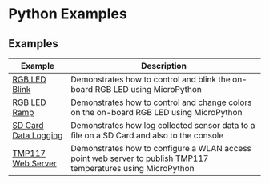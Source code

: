 # Python Examples

## Examples

|Example| Description|
|--|--|
|[RGB LED Blink](mpy_rgb_blink/README.md)| Demonstrates how to control and blink the on-board RGB LED using MicroPython|
|[RGB LED Ramp](mpy_rgb_ramp/README.md)| Demonstrates how to control and change colors on the on-board RGB LED using MicroPython|
|[SD Card Data Logging](mpy_sdcard_log/README.md)| Demonstrates how log collected sensor data to a file on a SD Card and also to the console|
|[TMP117 Web Server](mpy_tmp117_web_server/README.md)| Demonstrates how to configure a WLAN access point web server to publish TMP117 temperatures using MicroPython|
